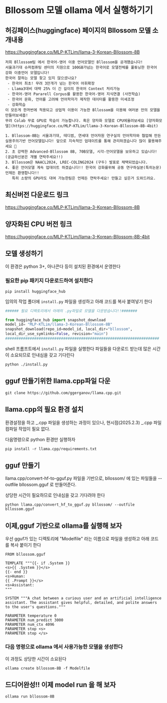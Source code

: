 # Bllossom 모델 ollama 에서 실행하기기

## 허깅페이스(huggingface) 페이지의 Bllossom 모델 소개내용

https://huggingface.co/MLP-KTLim/llama-3-Korean-Bllossom-8B

```text
저희 Bllossom팀 에서 한국어-영어 이중 언어모델인 Bllossom을 공개했습니다!
서울과기대 슈퍼컴퓨팅 센터의 지원으로 100GB가넘는 한국어로 모델전체를 풀튜닝한 한국어 강화 이중언어 모델입니다!
한국어 잘하는 모델 찾고 있지 않으셨나요?
 - 한국어 최초! 무려 3만개가 넘는 한국어 어휘확장
 - Llama3대비 대략 25% 더 긴 길이의 한국어 Context 처리가능
 - 한국어-영어 Pararell Corpus를 활용한 한국어-영어 지식연결 (사전학습)
 - 한국어 문화, 언어를 고려해 언어학자가 제작한 데이터를 활용한 미세조정
 - 강화학습
이 모든게 한꺼번에 적용되고 상업적 이용이 가능한 Bllossom을 이용해 여러분 만의 모델을 만들어보세욥!
무려 Colab 무료 GPU로 학습이 가능합니다. 혹은 양자화 모델로 CPU에올려보세요 [양자화모델](https://huggingface.co/MLP-KTLim/llama-3-Korean-Bllossom-8B-4bit)

1. Bllossom-8B는 서울과기대, 테디썸, 연세대 언어자원 연구실의 언어학자와 협업해 만든 실용주의기반 언어모델입니다! 앞으로 지속적인 업데이트를 통해 관리하겠습니다 많이 활용해주세요 🙂
2. 초 강력한 Advanced-Bllossom 8B, 70B모델, 시각-언어모델을 보유하고 있습니다! (궁금하신분은 개별 연락주세요!!)
3. Bllossom은 NAACL2024, LREC-COLING2024 (구두) 발표로 채택되었습니다.
4. 좋은 언어모델 계속 업데이트 하겠습니다!! 한국어 강화를위해 공동 연구하실분(특히논문) 언제든 환영합니다!!
   특히 소량의 GPU라도 대여 가능한팀은 언제든 연락주세요! 만들고 싶은거 도와드려요.
```

## 최신버전 다운로드 링크

https://huggingface.co/MLP-KTLim/llama-3-Korean-Bllossom-8B

## 양자화된 CPU 버전 링크

https://huggingface.co/MLP-KTLim/llama-3-Korean-Bllossom-8B-4bit



## 모델 생성하기

이 환경은 python 3+, 아나콘다 등이 설치된 환경에서 운영한다

### 필요한 pip 패키지 다운로드하여 설치한다

```shell
pip install huggingface_hub
```

임의의 작업 폴더에 `install.py` 파일을 생성하고 아래 코드를 복사 붙여넣기 한다

```python
###### 필요 디렉토리에서 아래의 .py파일로 모델을 다운받습니다!!#######

from huggingface_hub import snapshot_download
model_id= "MLP-KTLim/llama-3-Korean-Bllossom-8B"
snapshot_download(repo_id=model_id, local_dir="bllossom",
local_dir_use_symlinks=False, revision="main")
#####################################################################
```

shell 프롬프트에서 `install.py` 파일을 실행한다
파일들을 다운로드 받는데 많은 시간이 소요되므로 인내심을 갖고 기다린다

```shell
python ./install.py
```

## gguf 만들기위한 llama.cpp파일 다운

```shell
git clone https://github.com/ggerganov/llama.cpp.git
```

## llama.cpp의 필요 환경 설치

환경설정을 하고 _.cpp 파일을 생성하는 과정이 있으나, 현시점(2025.2.3) _.cpp 파일 컴파일 작업이 필요 없다.

다음명령으로 python 환경만 실행하자

```shell
pip install -r llama.cpp/requirements.txt
```

## gguf 만들기

llama.cpp/convert-hf-to-gguf.py 파일을 기반으로,
bllossom/ 에 있는 파일들을 --outfile bllossom.gguf 로 만들어준다.

상당한 시간이 필요하므로 인내심을 갖고 기다려야 한다

```shell
python llama.cpp/convert_hf_to_gguf.py bllossom/ --outfile bllossom.gguf
```

## 이제,gguf 기반으로 ollama를 실행해 보자

우선 gguf가 있는 디렉토리에 "Modelfile" 라는 이름으로 파일을 생성하고 아래 코드를 복사 붙이기 한다

```text
FROM bllossom.gguf

TEMPLATE """{{- if .System }}
<s>{{ .System }}</s>
{{- end }}
<s>Human:
{{ .Prompt }}</s>
<s>Assistant:
"""

SYSTEM """A chat between a curious user and an artificial intelligence assistant. The assistant gives helpful, detailed, and polite answers to the user's questions."""

PARAMETER temperature 0
PARAMETER num_predict 3000
PARAMETER num_ctx 4096
PARAMETER stop <s>
PARAMETER stop </s>
```

### 다음 명령으로 ollama 에서 사용가능한 모델을 생성한다

이 과정도 상당한 시간이 소요된다

```shell
ollama create bllossom-8B -f Modelfile
```

## 드디어완성!! 이제 model run 을 해 보자

```shell
ollama run bllossom-8B
```
